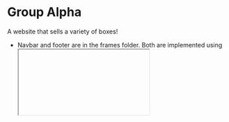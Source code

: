 # Group Alpha
A website that sells a variety of boxes!

- Navbar and footer are in the frames folder. Both are implemented using <iframe> tag. In order to change a link, go to the frames folder and edit links there. This makes it easier to manage the website (ie, not having to go to each webpage to edit links).

## NOTES

- I will work on store.html (located in products directory)
- Link to view the website has changed to https://mark-jovero.github.io/GroupAlpha/
  
## TODO [due n/a]
~~- finish websites/links~~
~~- Product art~~
  - Replace product art with something more "modern"
  - Replace iFrames with javascript, once prof. Bierman allows use of js
  - *Add product page for each product
